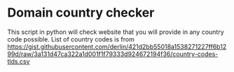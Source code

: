 # Domain country checker
This script in python will check website that you will provide in any country code possible. List of country codes is from https://gist.githubusercontent.com/derlin/421d2bb55018a1538271227ff6b1299d/raw/3a131d47ca322a1d001f1f79333d924672194f36/country-codes-tlds.csv
